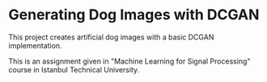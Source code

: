 # Generating Dog Images with DCGAN

This project creates artificial dog images with a basic DCGAN implementation. 

This is an assignment given in "Machine Learning for Signal Processing" course in Istanbul Technical University.
